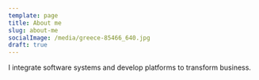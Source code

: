 ```yaml
---
template: page
title: About me
slug: about-me
socialImage: /media/greece-85466_640.jpg
draft: true
---
```


I integrate software systems and develop platforms to transform business.